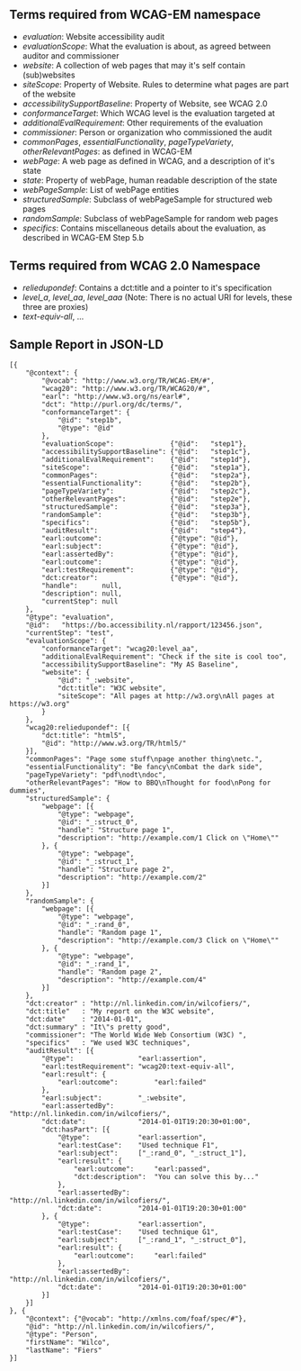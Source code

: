 ## Terms required from WCAG-EM namespace

- *evaluation*: Website accessibility audit
- *evaluationScope*: What the evaluation is about, as agreed between auditor and commissioner
- *website*: A collection of web pages that may it's self contain (sub)websites
- *siteScope*: Property of Website. Rules to determine what pages are part of the website
- *accessibilitySupportBaseline*: Property of Website, see WCAG 2.0
- *conformanceTarget*: Which WCAG level is the evaluation targeted at
- *additionalEvalRequirement*: Other requirements of the evaluation
- *commissioner*: Person or organization who commissioned the audit
- *commonPages*, *essentialFunctionality*, *pageTypeVariety*, *otherRelevantPages*: as defined in WCAG-EM
- *webPage*: A web page as defined in WCAG, and a description of it's state
- *state*: Property of webPage, human readable description of the state
- *webPageSample*: List of webPage entities
- *structuredSample*: Subclass of webPageSample for structured web pages
- *randomSample*: Subclass of webPageSample for random web pages
- *specifics*: Contains miscellaneous details about the evaluation, as described in WCAG-EM Step 5.b
 
## Terms required from WCAG 2.0 Namespace

- *reliedupondef*: Contains a dct:title and a pointer to it's specification
- *level_a*, *level_aa*, *level_aaa* (Note: There is no actual URI for levels, these three are proxies)
- *text-equiv-all*, ...


## Sample Report in JSON-LD

    [{
        "@context": {
            "@vocab": "http://www.w3.org/TR/WCAG-EM/#",
            "wcag20": "http://www.w3.org/TR/WCAG20/#",
            "earl": "http://www.w3.org/ns/earl#",
            "dct": "http://purl.org/dc/terms/",
            "conformanceTarget": {
                "@id": "step1b",
                "@type": "@id"
            },
            "evaluationScope":              {"@id":   "step1"},
            "accessibilitySupportBaseline": {"@id":   "step1c"},
            "additionalEvalRequirement":    {"@id":   "step1d"},
            "siteScope":                    {"@id":   "step1a"},
            "commonPages":                  {"@id":   "step2a"},
            "essentialFunctionality":       {"@id":   "step2b"},
            "pageTypeVariety":              {"@id":   "step2c"},
            "otherRelevantPages":           {"@id":   "step2e"},
            "structuredSample":             {"@id":   "step3a"},
            "randomSample":                 {"@id":   "step3b"},
            "specifics":                    {"@id":   "step5b"},
            "auditResult":                  {"@id":   "step4"},
            "earl:outcome":                 {"@type": "@id"},
            "earl:subject":                 {"@type": "@id"},
            "earl:assertedBy":              {"@type": "@id"},
            "earl:outcome":                 {"@type": "@id"},
            "earl:testRequirement":         {"@type": "@id"},
            "dct:creator":                  {"@type": "@id"},
            "handle":      null,
            "description": null,
            "currentStep": null
        },
        "@type": "evaluation",
        "@id":   "https://bo.accessibility.nl/rapport/123456.json",
        "currentStep": "test",
        "evaluationScope": {
            "conformanceTarget": "wcag20:level_aa",
            "additionalEvalRequirement": "Check if the site is cool too",
            "accessibilitySupportBaseline": "My AS Baseline",
            "website": {
                "@id": "_:website",
                "dct:title": "W3C website",
                "siteScope": "All pages at http://w3.org\nAll pages at https://w3.org"
            }
        },
        "wcag20:reliedupondef": [{
            "dct:title": "html5",
            "@id": "http://www.w3.org/TR/html5/"
        }],
        "commonPages": "Page some stuff\npage another thing\netc.",
        "essentialFunctionality": "Be fancy\nCombat the dark side",
        "pageTypeVariety": "pdf\nodt\ndoc",
        "otherRelevantPages": "How to BBQ\nThought for food\nPong for dummies",
        "structuredSample": {
            "webpage": [{
                "@type": "webpage",
                "@id": "_:struct_0",
                "handle": "Structure page 1",
                "description": "http://example.com/1 Click on \"Home\""
            }, {
                "@type": "webpage",
                "@id": "_:struct_1",
                "handle": "Structure page 2",
                "description": "http://example.com/2"
            }]
        },
        "randomSample": {
            "webpage": [{
                "@type": "webpage",
                "@id": "_:rand_0",
                "handle": "Random page 1",
                "description": "http://example.com/3 Click on \"Home\""
            }, {
                "@type": "webpage",
                "@id": "_:rand_1",
                "handle": "Random page 2",
                "description": "http://example.com/4"
            }]
        },
        "dct:creator" : "http://nl.linkedin.com/in/wilcofiers/",
        "dct:title"   : "My report on the W3C website",
        "dct:date"    : "2014-01-01",
        "dct:summary" : "It\"s pretty good",
        "commissioner": "The World Wide Web Consortium (W3C) ",
        "specifics"   : "We used W3C techniques",
        "auditResult": [{
            "@type":                "earl:assertion",
            "earl:testRequirement": "wcag20:text-equiv-all",
            "earl:result": {
                "earl:outcome":         "earl:failed"
            },
            "earl:subject":         "_:website",
            "earl:assertedBy":      "http://nl.linkedin.com/in/wilcofiers/",
            "dct:date":             "2014-01-01T19:20:30+01:00",
            "dct:hasPart": [{
                "@type":            "earl:assertion",
                "earl:testCase":    "Used technique F1",
                "earl:subject":     ["_:rand_0", "_:struct_1"],
                "earl:result": {
                    "earl:outcome":     "earl:passed",
                    "dct:description":  "You can solve this by..."
                },
                "earl:assertedBy":  "http://nl.linkedin.com/in/wilcofiers/",
                "dct:date":         "2014-01-01T19:20:30+01:00"
            }, {
                "@type":            "earl:assertion",
                "earl:testCase":    "Used technique G1",
                "earl:subject":     ["_:rand_1", "_:struct_0"],
                "earl:result": {
                    "earl:outcome":     "earl:failed"
                },
                "earl:assertedBy":  "http://nl.linkedin.com/in/wilcofiers/",
                "dct:date":         "2014-01-01T19:20:30+01:00"
            }]
        }]
    }, {
        "@context": {"@vocab": "http://xmlns.com/foaf/spec/#"},
        "@id": "http://nl.linkedin.com/in/wilcofiers/",
        "@type": "Person",
        "firstName": "Wilco",
        "lastName": "Fiers"
    }]